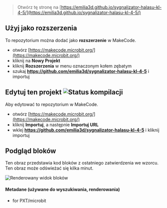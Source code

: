
> Otwórz tę stronę na [https://emilia3d.github.io/sygnalizator-halasu-kl-4-5/](https://emilia3d.github.io/sygnalizator-halasu-kl-4-5/)

## Użyj jako rozszerzenia

To repozytorium można dodać jako **rozszerzenie** w MakeCode.

* otwórz [https://makecode.microbit.org/](https://makecode.microbit.org/)
* kliknij na **Nowy Projekt**
* kliknij **Rozszerzenia** w menu oznaczonym kołem zębatym
* szukaj **https://github.com/emilia3d/sygnalizator-halasu-kl-4-5** i importuj

## Edytuj ten projekt ![Status kompilacji](https://github.com/emilia3d/sygnalizator-halasu-kl-4-5/workflows/MakeCode/badge.svg)

Aby edytować to repozytorium w MakeCode.

* otwórz [https://makecode.microbit.org/](https://makecode.microbit.org/)
* kliknij **Importuj**, a następnie **Importuj URL**
* wklej **https://github.com/emilia3d/sygnalizator-halasu-kl-4-5** i kliknij importuj

## Podgląd bloków

Ten obraz przedstawia kod bloków z ostatniego zatwierdzenia we wzorcu.
Ten obraz może odświeżać się kilka minut.

![Renderowany widok bloków](https://github.com/emilia3d/sygnalizator-halasu-kl-4-5/raw/master/.github/makecode/blocks.png)

#### Metadane (używane do wyszukiwania, renderowania)

* for PXT/microbit
<script src="https://makecode.com/gh-pages-embed.js"></script><script>makeCodeRender("{{ site.makecode.home_url }}", "{{ site.github.owner_name }}/{{ site.github.repository_name }}");</script>
